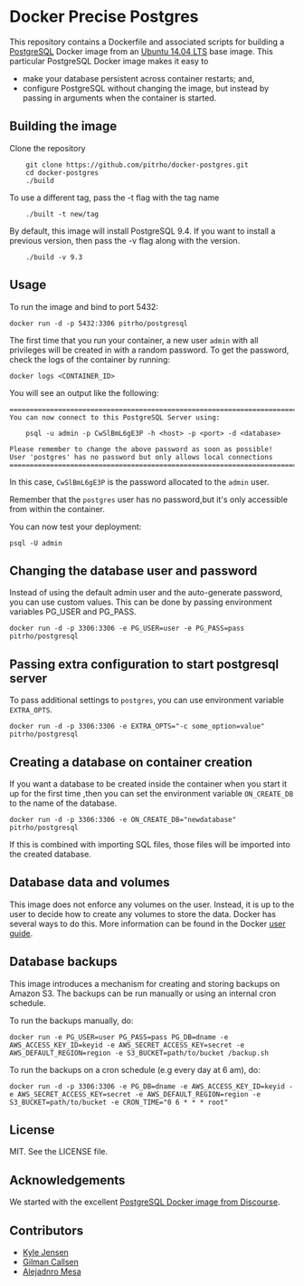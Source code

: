 # Docker Precise Postgres

This repository contains a Dockerfile and associated
scripts for building a [PostgreSQL](http://www.postgresql.org/)
Docker image from an [Ubuntu 14.04 LTS](http://releases.ubuntu.com/trusty/)
base image.  This particular PostgreSQL Docker image makes it easy to

* make your database persistent across container restarts; and,
* configure PostgreSQL without changing the image, but instead by passing in arguments when the container is started.


## Building the image

Clone the repository

		git clone https://github.com/pitrho/docker-postgres.git
		cd docker-postgres
		./build

To use a different tag, pass the -t flag with the tag name

		./built -t new/tag

By default, this image will install PostgreSQL 9.4. If you want to install a
previous version, then pass the -v flag along with the version.

		./build -v 9.3

## Usage

To run the image and bind to port 5432:

  	docker run -d -p 5432:3306 pitrho/postgresql

The first time that you run your container, a new user `admin` with all
privileges will be created in with a random password. To get the password,
check the logs of the container by running:

  	docker logs <CONTAINER_ID>

You will see an output like the following:

	========================================================================
	You can now connect to this PostgreSQL Server using:

	    psql -u admin -p CwSlBmL6gE3P -h <host> -p <port> -d <database>

	Please remember to change the above password as soon as possible!
	User 'postgres' has no password but only allows local connections
	========================================================================

In this case, `CwSlBmL6gE3P` is the password allocated to the `admin` user.

Remember that the `postgres` user has no password,but it's only accessible
from within the container.

You can now test your deployment:

  	psql -U admin

## Changing the database user and password

Instead of using the default admin user and the auto-generate password, you can
use custom values. This can be done by passing environment variables PG_USER
and PG_PASS.

  	docker run -d -p 3306:3306 -e PG_USER=user -e PG_PASS=pass pitrho/postgresql

## Passing extra configuration to start postgresql server

To pass additional settings to `postgres`, you can use environment variable
`EXTRA_OPTS`.

  	docker run -d -p 3306:3306 -e EXTRA_OPTS="-c some_option=value" pitrho/postgresql


## Creating a database on container creation

If you want a database to be created inside the container when you start it up
for the first time ,then you can set the environment variable `ON_CREATE_DB` to
the name of the database.

    docker run -d -p 3306:3306 -e ON_CREATE_DB="newdatabase" pitrho/postgresql

If this is combined with importing SQL files, those files will be imported
into the created database.


## Database data and volumes

This image does not enforce any volumes on the user. Instead, it is up to the
user to decide how to create any volumes to store the data. Docker has several
ways to do this. More information can be found in the Docker
[user guide](https://docs.docker.com/userguide/dockervolumes/).

## Database backups

This image introduces a mechanism for creating and storing backups on Amazon S3.
The backups can be run manually or using an internal cron schedule.

To run the backups manually, do:

    docker run -e PG_USER=user PG_PASS=pass PG_DB=dname -e AWS_ACCESS_KEY_ID=keyid -e AWS_SECRET_ACCESS_KEY=secret -e AWS_DEFAULT_REGION=region -e S3_BUCKET=path/to/bucket /backup.sh

To run the backups on a cron schedule (e.g every day at 6 am), do:

    docker run -d -p 3306:3306 -e PG_DB=dname -e AWS_ACCESS_KEY_ID=keyid -e AWS_SECRET_ACCESS_KEY=secret -e AWS_DEFAULT_REGION=region -e S3_BUCKET=path/to/bucket -e CRON_TIME="0 6 * * * root"

## License

MIT. See the LICENSE file.

## Acknowledgements

We started with the excellent
[PostgreSQL Docker image from Discourse](https://github.com/srid/discourse-docker/tree/master/postgresql).

## Contributors

* [Kyle Jensen](https://github.com/kljensen)
* [Gilman Callsen](https://github.com/callseng)
* [Alejadnro Mesa](https://github.com/alejom99)
